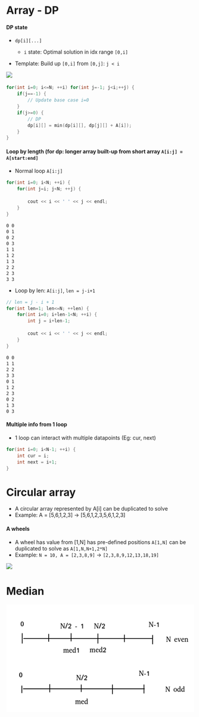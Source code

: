 # Array - DP

#### DP state
- `dp[i][...]`
    + `i` state: Optimal solution in idx range `[0,i]`


- Template: Build up `[0,i]` from `[0,j]`: `j < i`

<img src="./img/2.jpg" width="600"/>

```C++
for(int i=0; i<=N; ++i) for(int j=-1; j<i;++j) {
    if(j==-1) {
        // Update base case i=0
    }
    if(j>=0) {
        // DP
        dp[i][] = min(dp[i][], dp[j][] + A[i]);
    }
}

```



#### Loop by length (for dp: longer array built-up from short array `A[i:j] = A[start:end]`

- Normal loop `A[i:j]`

```C++
for(int i=0; i<N; ++i) {
    for(int j=i; j<N; ++j) {

        cout << i << ' ' << j << endl;
    }
}
```

```
0 0
0 1
0 2
0 3
1 1
1 2
1 3
2 2
2 3
3 3
```

- Loop by len: `A[i:j]`, `len = j-i+1`

```C++
// len = j - i + 1
for(int len=1; len<=N; ++len) {
    for(int i=0; i+len-1<N; ++i) {
        int j = i+len-1;

        cout << i << ' ' << j << endl;
    }
}
```

```
0 0
1 1
2 2
3 3
0 1
1 2
2 3
0 2
1 3
0 3
```

#### Multiple info from 1 loop
- 1 loop can interact with multiple datapoints (Eg: cur, next)


```C++
for(int i=0; i<N-1; ++i) {
    int cur = i;
    int next = i+1;
}
```


# Circular array
- A circular array represented by A[i] can be duplicated to solve
- Example: A = [5,6,1,2,3] -> [5,6,1,2,3,5,6,1,2,3]

#### A wheels
- A wheel has value from [1,N] has pre-defined positions `A[1,N]` can be duplicated to solve as `A[1,N,N+1,2*N]`
- Example: `N = 10, A = [2,3,8,9]` -> `[2,3,8,9,12,13,18,19]`

<img src="./img/1.jpg" width="200"/>


# Median

<img src="./img/1.png" width="600"/>
